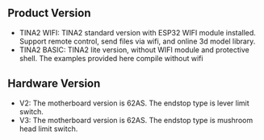## Product Version 
- TINA2 WIFI: TINA2 standard version with ESP32 WIFI module installed. Support remote control, send files via wifi, and online 3d model library.
- TINA2 BASIC: TINA2 lite version, without WIFI module and protective shell.
The examples provided here compile without wifi

## Hardware Version 
- V2: The motherboard version is 62AS. The endstop type is lever limit switch.
- V3: The motherboard version is 62AS. The endstop type is mushroom head limit switch.